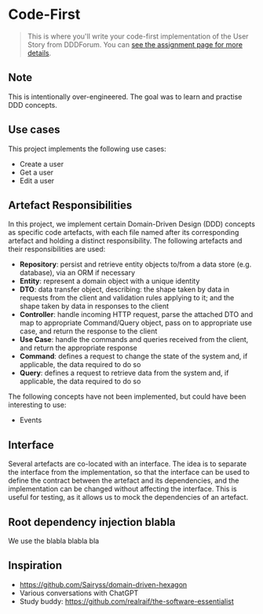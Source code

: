 # Code-First

> This is where you'll write your code-first implementation of the User Story from DDDForum. You can [see the assignment page for more details](https://www.essentialist.dev/products/the-software-essentialist/categories/2153149734/posts/2168948146).

## Note

This is intentionally over-engineered. The goal was to learn and practise DDD concepts.

## Use cases

This project implements the following use cases:

- Create a user
- Get a user
- Edit a user

## Artefact Responsibilities

In this project, we implement certain Domain-Driven Design (DDD) concepts as specific code artefacts, with each file named after its corresponding artefact and holding a distinct responsibility. The following artefacts and their responsibilities are used:

- **Repository**: persist and retrieve entity objects to/from a data store (e.g. database), via an ORM if necessary
- **Entity**: represent a domain object with a unique identity
- **DTO**: data transfer object, describing: the shape taken by data in requests from the client and validation rules applying to it; and the shape taken by data in responses to the client
- **Controller**: handle incoming HTTP request, parse the attached DTO and map to appropriate Command/Query object, pass on to appropriate use case, and return the response to the client
- **Use Case**: handle the commands and queries received from the client, and return the appropriate response
- **Command**: defines a request to change the state of the system and, if applicable, the data required to do so
- **Query**: defines a request to retrieve data from the system and, if applicable, the data required to do so

The following concepts have not been implemented, but could have been interesting to use:

- Events

## Interface

Several artefacts are co-located with an interface. The idea is to separate the interface from the implementation, so that the interface can be used to define the contract between the artefact and its dependencies, and the implementation can be changed without affecting the interface. This is useful for testing, as it allows us to mock the dependencies of an artefact.

## Root dependency injection blabla

We use the blabla blabla bla

## Inspiration

- https://github.com/Sairyss/domain-driven-hexagon
- Various conversations with ChatGPT
- Study buddy: https://github.com/realraif/the-software-essentialist

